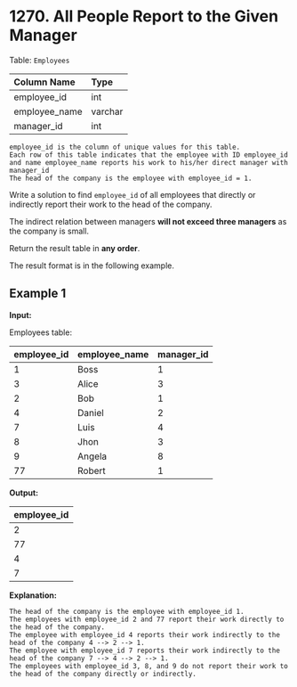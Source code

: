 # 1270. All People Report to the Given Manager

Table: `Employees`

| Column Name   | Type    |
| :------------ | :------ |
| employee_id   | int     |
| employee_name | varchar |
| manager_id    | int     |

```text
employee_id is the column of unique values for this table.
Each row of this table indicates that the employee with ID employee_id and name employee_name reports his work to his/her direct manager with manager_id
The head of the company is the employee with employee_id = 1.
```

Write a solution to find `employee_id` of all employees that directly or indirectly report their work to the head of the company.

The indirect relation between managers **will not exceed three managers** as the company is small.

Return the result table in **any order**.

The result format is in the following example.

## Example 1

**Input:**

Employees table:

| employee_id | employee_name | manager_id |
| :---------- | :------------ | :--------- |
| 1           | Boss          | 1          |
| 3           | Alice         | 3          |
| 2           | Bob           | 1          |
| 4           | Daniel        | 2          |
| 7           | Luis          | 4          |
| 8           | Jhon          | 3          |
| 9           | Angela        | 8          |
| 77          | Robert        | 1          |

**Output:**

| employee_id |
| :---------- |
| 2           |
| 77          |
| 4           |
| 7           |

**Explanation:**

```text
The head of the company is the employee with employee_id 1.
The employees with employee_id 2 and 77 report their work directly to the head of the company.
The employee with employee_id 4 reports their work indirectly to the head of the company 4 --> 2 --> 1.
The employee with employee_id 7 reports their work indirectly to the head of the company 7 --> 4 --> 2 --> 1.
The employees with employee_id 3, 8, and 9 do not report their work to the head of the company directly or indirectly.
```
